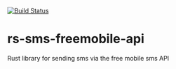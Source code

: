 [![Build Status](https://travis-ci.org/prisme60/rs-sms-freemobile-api.svg?branch=master)](https://travis-ci.org/prisme60/rs-sms-freemobile-api)

# rs-sms-freemobile-api
Rust library for sending sms via the free mobile sms API
